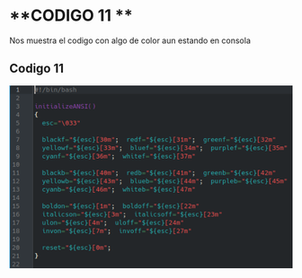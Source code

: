 # **CODIGO 11 **
Nos muestra el codigo con algo de color aun estando en consola 

## Codigo 11 
![CODIGO11.png](CODIGO11.png)

